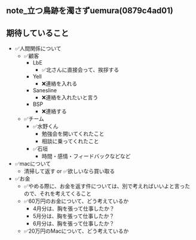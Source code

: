 note_立つ鳥跡を濁さずuemura(0879c4ad01)
---

## 期待していること
- ✅人間関係について
  - ✅顧客
    - LbE
      - ✅北さんに直接会って、挨拶する
    - Yell
      - ❌連絡を入れる
    - Sanesline
      - ❌連絡を入れたいと言う
    - BSP
      - ❌連絡する
  - ✅チーム
    - ✅水野くん
      - 勉強会を開いてくれたこと
      - 相談に乗ってくれたこと
    - ✅石垣
      - 時間・感情・フィードバックなどなど
- ✅macについて
  - 清掃して返す or ✅欲しいなら買い取る
- ✅お金
  - ✅やめる際に、お金を返す件については、別で考えればいいよと言ったので、それを考えてくること
  - ✅60万円のお金について、どう考えているか
    - 4月分は、胸を張って仕事したか？
    - 5月分は、胸を張って仕事したか？
    - 6月分は、胸を張って仕事したか？
  - ✅20万円のMacについて、どう考えているか


